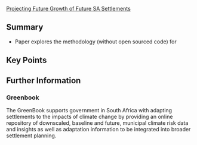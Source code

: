 [Projecting Future Growth of Future SA Settlements](https://pta-gis-2-web1.csir.co.za/portal/sharing/rest/content/items/c08a5f6a396e4ccb9e77f6a5b722fd11/data)

## Summary

- Paper explores the methodology (without open sourced code) for 

## Key Points

## Further Information

### Greenbook
The GreenBook supports government in South Africa with adapting settlements to the impacts of climate change by providing an online repository of downscaled, baseline and future, municipal climate risk data and insights as well as adaptation information to be integrated into broader settlement planning.